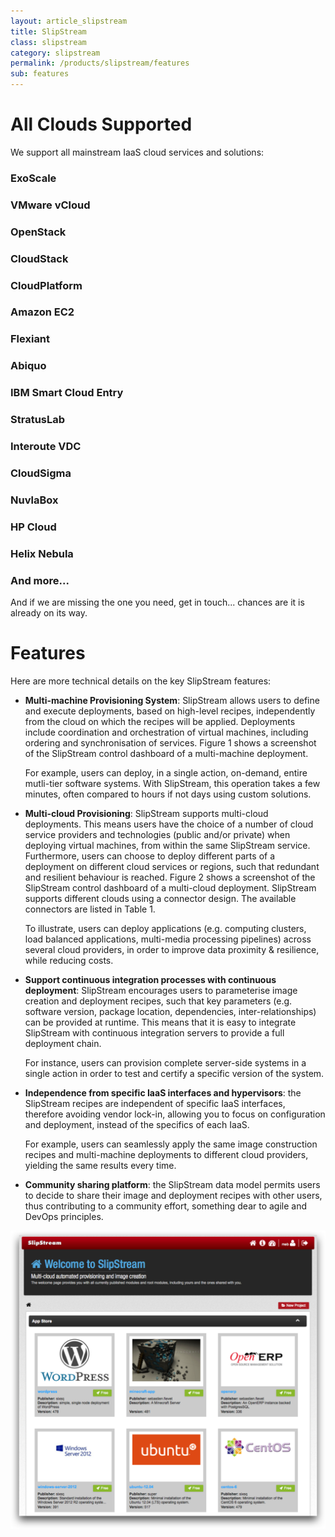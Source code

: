 ```yaml
---
layout: article_slipstream
title: SlipStream
class: slipstream
category: slipstream
permalink: /products/slipstream/features
sub: features
---
```


<h1>All Clouds Supported</h1>
<p>We support all mainstream IaaS cloud services and solutions:</p>
<div class="container">
	<div class="row">
	  <div class="col-md-3">
	    <h3>ExoScale</h3>
	  </div>
	  <div class="col-md-3">
	    <h3>VMware vCloud</h3>
	  </div>
	  <div class="col-md-3">
	    <h3>OpenStack</h3>
	  </div>
	  <div class="col-md-3">
	    <h3>CloudStack</h3>
	  </div>
	  <div class="col-md-3">
	    <h3>CloudPlatform</h3>
	  </div>
	  <div class="col-md-3">
	    <h3>Amazon EC2</h3>
	  </div>
	  <div class="col-md-3">
	    <h3>Flexiant</h3>
	  </div>
	  <div class="col-md-3">
	    <h3>Abiquo</h3>
	  </div>
	  <div class="col-md-3">
	    <h3>IBM Smart Cloud Entry</h3>
	  </div>
	  <div class="col-md-3">
	    <h3>StratusLab</h3>
	  </div>
	  <div class="col-md-3">
	    <h3>Interoute VDC</h3>
	  </div>
	  <div class="col-md-3">
	    <h3>CloudSigma</h3>
	  </div>
	  <div class="col-md-3">
	    <h3>NuvlaBox</h3>
	  </div>
	  <div class="col-md-3">
	    <h3>HP Cloud</h3>
	  </div>
	  <div class="col-md-3">
	    <h3>Helix Nebula</h3>
	  </div>
	  <div class="col-md-3">
	    <h3>And more...</h3>
	  </div>
	</div>
</div>
<p/>
<p>And if we are missing the one you need, get in touch... chances are it is already on its way.</p>


Features
========

Here are more technical details on the key SlipStream features:

* **Multi-machine Provisioning System**: SlipStream allows users to define and execute deployments, based on high-level recipes, independently from the cloud on which the recipes will be applied.  Deployments include coordination and orchestration of virtual machines, including ordering and synchronisation of services. Figure 1 shows a screenshot of the SlipStream control dashboard of a multi-machine deployment.

  For example, users can deploy, in a single action, on-demand, entire mutli-tier software systems. With SlipStream, this operation takes a few minutes, often compared to hours if not days using custom solutions. 

* **Multi-cloud Provisioning**: SlipStream supports multi-cloud deployments. This means users have the choice of a number of cloud service providers and technologies (public and/or private) when deploying virtual machines, from within the same SlipStream service. Furthermore, users can choose to deploy different parts of a deployment on different cloud services or regions, such that redundant and resilient behaviour is reached.  Figure 2 shows a screenshot of the SlipStream control dashboard of a multi-cloud deployment.  SlipStream supports different clouds using a connector design.  The available connectors are listed in Table 1.

  To illustrate, users can deploy applications (e.g. computing clusters, load balanced applications, multi-media processing pipelines) across several cloud providers, in order to improve data proximity & resilience, while reducing costs.

* **Support continuous integration processes with continuous deployment**: SlipStream encourages users to parameterise image creation and deployment recipes, such that key parameters (e.g. software version, package location, dependencies, inter-relationships) can be provided at runtime. This means that it is easy to integrate SlipStream with continuous integration servers to provide a full deployment chain. 
	
  For instance, users can provision complete server-side systems in a single action in order to test and certify a specific version of the system.

* **Independence from specific IaaS interfaces and hypervisors**: the SlipStream recipes are independent of specific IaaS interfaces, therefore avoiding vendor lock-in, allowing you to focus on configuration and deployment, instead of the specifics of each IaaS. 

  For example, users can seamlessly apply the same image construction recipes and multi-machine deployments to different cloud providers, yielding the same results every time.

* **Community sharing platform**: the SlipStream data model permits users to decide to share their image and deployment recipes with other users, thus contributing to a community effort, something dear to agile and DevOps principles.

<p align="center">
    <img src="/img/content/slipstream/appstore.png" alt="SlipStream Dashboard" width="700" />
</p>
